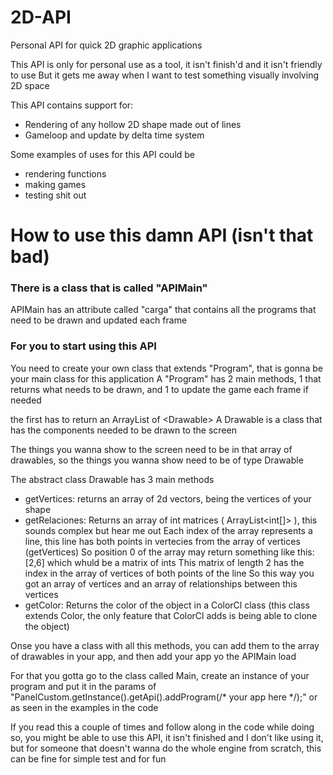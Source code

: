 # 2D-API
Personal API for quick 2D graphic applications

This API is only for personal use as a tool, it isn't finish'd and it isn't friendly to use
But it gets me away when I want to test something visually involving 2D space

This API contains support for:
- Rendering of any hollow 2D shape made out of lines
- Gameloop and update by delta time system

Some examples of uses for this API could be
- rendering functions
- making games
- testing shit out

# How to use this damn API (isn't that bad)

### There is a class that is called "APIMain"
APIMain has an attribute called "carga" that contains all the programs that need to be drawn and updated each frame

### For you to start using this API
You need to create your own class that extends "Program", that is gonna be your main class for this application
A "Program" has 2 main methods, 1 that returns what needs to be drawn, and 1 to update the game each frame if needed

the first has to return an ArrayList of <Drawable&gt;
A Drawable is a class that has the components needed to be drawn to the screen

The things you wanna show to the screen need to be in that array of drawables, so the things you wanna show need to be of type Drawable

The abstract class Drawable has 3 main methods
- getVertices: returns an array of 2d vectors, being the vertices of your shape
- getRelaciones: Returns an array of int matrices ( ArrayList<int[]&gt; ), this sounds complex but hear me out
                Each index of the array represents a line, this line has both points in vertecies from the array of vertices (getVertices)
                So position 0 of the array may return something like this: [2,6] which whuld be a matrix of ints
                This matrix of length 2 has the index in the array of vertices of both points of the line
                So this way you got an array of vertices and an array of relationships between this vertices
- getColor: Returns the color of the object in a ColorCl class (this class extends Color, the only feature that ColorCl adds is being able to clone the object)

Onse you have a class with all this methods, you can add them to the array of drawables in your app, and then add your app yo the APIMain load

For that you gotta go to the class called Main, create an instance of your program and put it in the params of "PanelCustom.getInstance().getApi().addProgram(/* your app here */);"
or as seen in the examples in the code





If you read this a couple of times and follow along in the code while doing so, you might be able to use this API, it isn't finished and I don't like using it, but for someone that doesn't wanna do the whole engine from scratch, this can be fine for simple test and for fun
